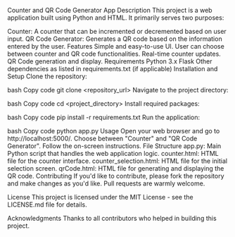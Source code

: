 Counter and QR Code Generator App
Description
This project is a web application built using Python and HTML. It primarily serves two purposes:

Counter: A counter that can be incremented or decremented based on user input.
QR Code Generator: Generates a QR code based on the information entered by the user.
Features
Simple and easy-to-use UI.
User can choose between counter and QR code functionalities.
Real-time counter updates.
QR Code generation and display.
Requirements
Python 3.x
Flask
Other dependencies as listed in requirements.txt (if applicable)
Installation and Setup
Clone the repository:

bash
Copy code
git clone <repository_url>
Navigate to the project directory:

bash
Copy code
cd <project_directory>
Install required packages:

bash
Copy code
pip install -r requirements.txt
Run the application:

bash
Copy code
python app.py
Usage
Open your web browser and go to http://localhost:5000/.
Choose between "Counter" and "QR Code Generator".
Follow the on-screen instructions.
File Structure
app.py: Main Python script that handles the web application logic.
counter.html: HTML file for the counter interface.
counter_selection.html: HTML file for the initial selection screen.
qrCode.html: HTML file for generating and displaying the QR code.
Contributing
If you'd like to contribute, please fork the repository and make changes as you'd like. Pull requests are warmly welcome.

License
This project is licensed under the MIT License - see the LICENSE.md file for details.

Acknowledgments
Thanks to all contributors who helped in building this project.
